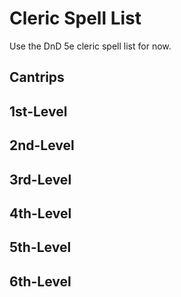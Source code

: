# Cleric Spell List

Use the DnD 5e cleric spell list for now.

## Cantrips

## 1st-Level

## 2nd-Level

## 3rd-Level

## 4th-Level

## 5th-Level

## 6th-Level


